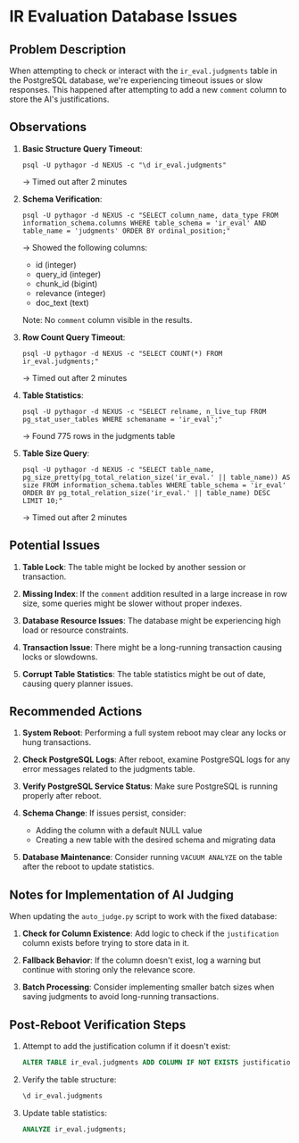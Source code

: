 # IR Evaluation Database Issues

## Problem Description
When attempting to check or interact with the `ir_eval.judgments` table in the PostgreSQL database, we're experiencing timeout issues or slow responses. This happened after attempting to add a new `comment` column to store the AI's justifications.

## Observations

1. **Basic Structure Query Timeout**:
   ```
   psql -U pythagor -d NEXUS -c "\d ir_eval.judgments"
   ```
   → Timed out after 2 minutes

2. **Schema Verification**:
   ```
   psql -U pythagor -d NEXUS -c "SELECT column_name, data_type FROM information_schema.columns WHERE table_schema = 'ir_eval' AND table_name = 'judgments' ORDER BY ordinal_position;"
   ```
   → Showed the following columns:
   - id (integer)
   - query_id (integer)
   - chunk_id (bigint)
   - relevance (integer)
   - doc_text (text)
   
   Note: No `comment` column visible in the results.

3. **Row Count Query Timeout**:
   ```
   psql -U pythagor -d NEXUS -c "SELECT COUNT(*) FROM ir_eval.judgments;"
   ```
   → Timed out after 2 minutes

4. **Table Statistics**:
   ```
   psql -U pythagor -d NEXUS -c "SELECT relname, n_live_tup FROM pg_stat_user_tables WHERE schemaname = 'ir_eval';"
   ```
   → Found 775 rows in the judgments table

5. **Table Size Query**:
   ```
   psql -U pythagor -d NEXUS -c "SELECT table_name, pg_size_pretty(pg_total_relation_size('ir_eval.' || table_name)) AS size FROM information_schema.tables WHERE table_schema = 'ir_eval' ORDER BY pg_total_relation_size('ir_eval.' || table_name) DESC LIMIT 10;"
   ```
   → Timed out after 2 minutes

## Potential Issues

1. **Table Lock**: The table might be locked by another session or transaction.

2. **Missing Index**: If the `comment` addition resulted in a large increase in row size, some queries might be slower without proper indexes.

3. **Database Resource Issues**: The database might be experiencing high load or resource constraints.

4. **Transaction Issue**: There might be a long-running transaction causing locks or slowdowns.

5. **Corrupt Table Statistics**: The table statistics might be out of date, causing query planner issues.

## Recommended Actions

1. **System Reboot**: Performing a full system reboot may clear any locks or hung transactions.

2. **Check PostgreSQL Logs**: After reboot, examine PostgreSQL logs for any error messages related to the judgments table.

3. **Verify PostgreSQL Service Status**: Make sure PostgreSQL is running properly after reboot.

4. **Schema Change**: If issues persist, consider:
   - Adding the column with a default NULL value
   - Creating a new table with the desired schema and migrating data

5. **Database Maintenance**: Consider running `VACUUM ANALYZE` on the table after the reboot to update statistics.

## Notes for Implementation of AI Judging

When updating the `auto_judge.py` script to work with the fixed database:

1. **Check for Column Existence**: Add logic to check if the `justification` column exists before trying to store data in it.

2. **Fallback Behavior**: If the column doesn't exist, log a warning but continue with storing only the relevance score.

3. **Batch Processing**: Consider implementing smaller batch sizes when saving judgments to avoid long-running transactions.

## Post-Reboot Verification Steps

1. Attempt to add the justification column if it doesn't exist:
   ```sql
   ALTER TABLE ir_eval.judgments ADD COLUMN IF NOT EXISTS justification text;
   ```

2. Verify the table structure:
   ```sql
   \d ir_eval.judgments
   ```

3. Update table statistics:
   ```sql
   ANALYZE ir_eval.judgments;
   ```
